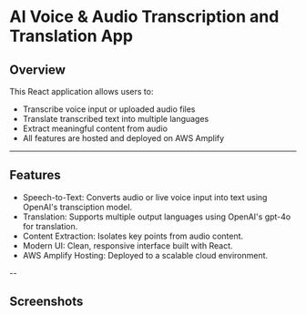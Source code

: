 # AI Voice & Audio Transcription and Translation App
## Overview
This React application allows users to:
- Transcribe voice input or uploaded audio files
- Translate transcribed text into multiple languages
- Extract meaningful content from audio
- All features are hosted and deployed on AWS Amplify

---

## Features
- Speech-to-Text: Converts audio or live voice input into text using OpenAI's transciption model.
- Translation: Supports multiple output languages using OpenAI's gpt-4o for translation.
- Content Extraction: Isolates key points from audio content.
- Modern UI: Clean, responsive interface built with React.
- AWS Amplify Hosting: Deployed to a scalable cloud environment.

--
## Screenshots
